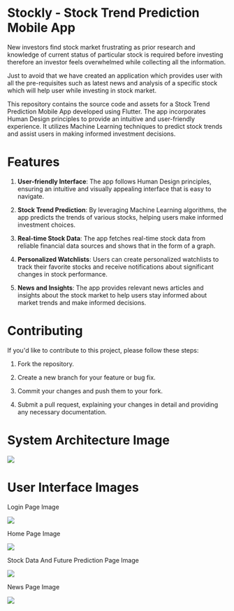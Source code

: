 # Stockly - Stock Trend Prediction Mobile App

New investors find stock market frustrating as prior research and knowledge of current status of particular stock is required before investing therefore an investor feels overwhelmed while collecting all the information.

Just to avoid that we have created an application which provides user with all the pre-requisites such as latest news and  analysis of a specific stock which will help user while investing in stock market.

This repository contains the source code and assets for a Stock Trend Prediction Mobile App developed using Flutter. The app incorporates Human Design principles to provide an intuitive and user-friendly experience. It utilizes Machine Learning techniques to predict stock trends and assist users in making informed investment decisions.

# Features
1. **User-friendly Interface**: The app follows Human Design principles, ensuring an intuitive and visually appealing interface that is easy to navigate.

2. **Stock Trend Prediction**: By leveraging Machine Learning algorithms, the app predicts the trends of various stocks, helping users make informed investment choices.

3. **Real-time Stock Data**: The app fetches real-time stock data from reliable financial data sources and shows that in the form of a graph.

4. **Personalized Watchlists**: Users can create personalized watchlists to track their favorite stocks and receive notifications about significant changes in stock performance.

5. **News and Insights**: The app provides relevant news articles and insights about the stock market to help users stay informed about market trends and make informed decisions.

# Contributing
If you'd like to contribute to this project, please follow these steps:

1. Fork the repository.

2. Create a new branch for your feature or bug fix.

3. Commit your changes and push them to your fork.

4. Submit a pull request, explaining your changes in detail and providing any necessary documentation.

# System Architecture Image

![](https://github.com/AryanGandotra/stockly-1/blob/main/Images/Screenshot%202023-05-14%20at%203.31.46%20PM.png)

# User Interface Images

Login Page Image

![](https://github.com/AryanGandotra/stockly-1/blob/main/Images/Screenshot%202023-05-14%20at%203.32.17%20PM.png)

Home Page Image

![](https://github.com/AryanGandotra/stockly-1/blob/main/Images/Screenshot%202023-05-14%20at%203.32.07%20PM.png)

Stock Data And Future Prediction Page Image

![](https://github.com/AryanGandotra/stockly-1/blob/main/Images/Screenshot%202023-05-14%20at%203.32.32%20PM.png)

News Page Image

![](https://github.com/AryanGandotra/stockly-1/blob/main/Images/Screenshot%202023-05-14%20at%203.32.42%20PM.png)
